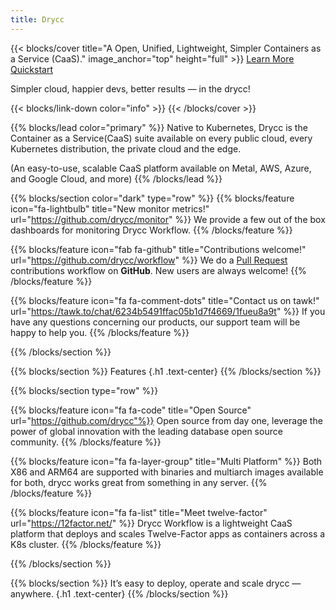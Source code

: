```yaml
---
title: Drycc
---
```


{{< blocks/cover title="A Open, Unified, Lightweight, Simpler Containers as a Service (CaaS)." image_anchor="top" height="full" >}}
<a class="btn btn-lg btn-primary me-3 mb-4" href="/docs/">
  Learn More <i class="fa fa-file-word ms-2"></i>
</a>
<a class="btn btn-lg btn-secondary me-3 mb-4" href="/docs/quickstart/">
  Quickstart <i class="fas fa-arrow-alt-circle-right ms-2 "></i>
</a>
<p class="lead mt-5">Simpler cloud, happier devs, better results — in the drycc!</p>
{{< blocks/link-down color="info" >}}
{{< /blocks/cover >}}


{{% blocks/lead color="primary" %}}
Native to Kubernetes, Drycc is the Container as a Service(CaaS) suite available 
on every public cloud, every Kubernetes distribution, the private cloud and the edge.

(An easy-to-use, scalable CaaS platform available on Metal, AWS, Azure, and Google Cloud, 
and more)
{{% /blocks/lead %}}


{{% blocks/section color="dark" type="row" %}}
{{% blocks/feature icon="fa-lightbulb" title="New monitor metrics!" url="https://github.com/drycc/monitor" %}}
We provide a few out of the box dashboards for monitoring Drycc Workflow.
{{% /blocks/feature %}}


{{% blocks/feature icon="fab fa-github" title="Contributions welcome!" url="https://github.com/drycc/workflow" %}}
We do a [Pull Request](https://github.com/drycc/workflow/pulls) contributions workflow on **GitHub**. New users are always welcome!
{{% /blocks/feature %}}


{{% blocks/feature icon="fa fa-comment-dots" title="Contact us on tawk!" url="https://tawk.to/chat/6234b5491ffac05b1d7f4669/1fueu8a9t" %}}
If you have any questions concerning our products, our support team will be happy to help you.
{{% /blocks/feature %}}


{{% /blocks/section %}}


{{% blocks/section %}}
Features
{.h1 .text-center}
{{% /blocks/section %}}


{{% blocks/section type="row" %}}

{{% blocks/feature icon="fa fa-code" title="Open Source" url="https://github.com/drycc"%}}
Open source from day one, leverage the power of global innovation with the leading database open source community.
{{% /blocks/feature %}}

{{% blocks/feature icon="fa fa-layer-group" title="Multi Platform" %}}
Both X86 and ARM64 are supported with binaries and multiarch images available for both, drycc works great from something in any server.
{{% /blocks/feature %}}

{{% blocks/feature icon="fa fa-list" title="Meet twelve-factor" url="https://12factor.net/" %}}
Drycc Workflow is a lightweight CaaS platform that deploys and scales Twelve-Factor apps as containers across a K8s cluster.
{{% /blocks/feature %}}

{{% /blocks/section %}}


{{% blocks/section %}}
It’s easy to deploy, operate and scale drycc — anywhere.
{.h1 .text-center}
{{% /blocks/section %}}